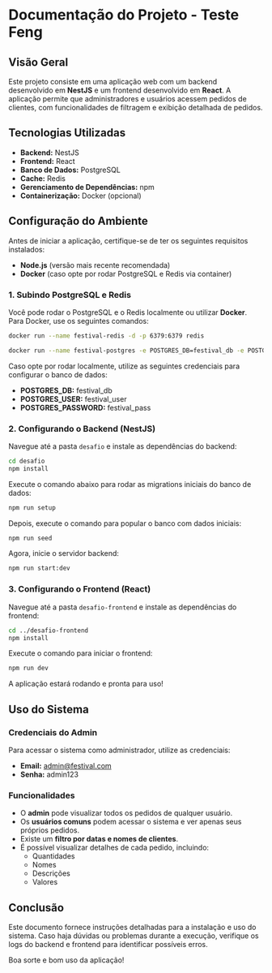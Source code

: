 # Documentação do Projeto - Teste Feng

## Visão Geral
Este projeto consiste em uma aplicação web com um backend desenvolvido em **NestJS** e um frontend desenvolvido em **React**. A aplicação permite que administradores e usuários acessem pedidos de clientes, com funcionalidades de filtragem e exibição detalhada de pedidos.

## Tecnologias Utilizadas
- **Backend:** NestJS
- **Frontend:** React
- **Banco de Dados:** PostgreSQL
- **Cache:** Redis
- **Gerenciamento de Dependências:** npm
- **Containerização:** Docker (opcional)

## Configuração do Ambiente
Antes de iniciar a aplicação, certifique-se de ter os seguintes requisitos instalados:

- **Node.js** (versão mais recente recomendada)
- **Docker** (caso opte por rodar PostgreSQL e Redis via container)

### 1. Subindo PostgreSQL e Redis
Você pode rodar o PostgreSQL e o Redis localmente ou utilizar **Docker**. Para Docker, use os seguintes comandos:

```sh
docker run --name festival-redis -d -p 6379:6379 redis

docker run --name festival-postgres -e POSTGRES_DB=festival_db -e POSTGRES_USER=festival_user -e POSTGRES_PASSWORD=festival_pass -d -p 5432:5432 postgres
```

Caso opte por rodar localmente, utilize as seguintes credenciais para configurar o banco de dados:

- **POSTGRES_DB:** festival_db
- **POSTGRES_USER:** festival_user
- **POSTGRES_PASSWORD:** festival_pass

### 2. Configurando o Backend (NestJS)
Navegue até a pasta `desafio` e instale as dependências do backend:

```sh
cd desafio
npm install
```

Execute o comando abaixo para rodar as migrations iniciais do banco de dados:

```sh
npm run setup
```

Depois, execute o comando para popular o banco com dados iniciais:

```sh
npm run seed
```

Agora, inicie o servidor backend:

```sh
npm run start:dev
```

### 3. Configurando o Frontend (React)
Navegue até a pasta `desafio-frontend` e instale as dependências do frontend:

```sh
cd ../desafio-frontend
npm install
```

Execute o comando para iniciar o frontend:

```sh
npm run dev
```

A aplicação estará rodando e pronta para uso!

## Uso do Sistema

### Credenciais do Admin
Para acessar o sistema como administrador, utilize as credenciais:

- **Email:** admin@festival.com
- **Senha:** admin123

### Funcionalidades
- O **admin** pode visualizar todos os pedidos de qualquer usuário.
- Os **usuários comuns** podem acessar o sistema e ver apenas seus próprios pedidos.
- Existe um **filtro por datas e nomes de clientes**.
- É possível visualizar detalhes de cada pedido, incluindo:
  - Quantidades
  - Nomes
  - Descrições
  - Valores

## Conclusão
Este documento fornece instruções detalhadas para a instalação e uso do sistema. Caso haja dúvidas ou problemas durante a execução, verifique os logs do backend e frontend para identificar possíveis erros.

Boa sorte e bom uso da aplicação!


